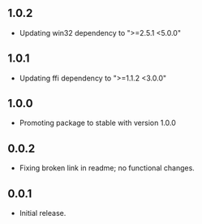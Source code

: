 ## 1.0.2

- Updating win32 dependency to ">=2.5.1 <5.0.0"

## 1.0.1

- Updating ffi dependency to ">=1.1.2 <3.0.0"

## 1.0.0

- Promoting package to stable with version 1.0.0

## 0.0.2

- Fixing broken link in readme; no functional changes.

## 0.0.1

- Initial release.